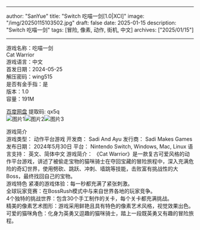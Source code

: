 
---
author: "SanYue"
title: "Switch 吃喵一剑[1.0|XCI]"
image: "/img/20250115103502.jpg"
draft: false
date: 2025-01-15
description: "Switch 吃喵一剑"
tags: [冒险, 像素, 动作, 街机, 中文]
archives: ["2025/01/15"]

---

游戏名称：吃喵一剑   
Cat Warrior    
游戏语言：中文  
首发日期：2024-05-25  
解压密码：wing515  
是否有金手指：是  
版本：1.0   
容量：191M

[百度网盘](https://pan.baidu.com/s/11ZlnQEiw_YWa4uHgExuvZA) 提取码: qx5q  
![图片1](/img/566711.jpg)![图片2](/img/8ae66c.jpg)![图片3](/img/200459.jpg)  

游戏简介  
游戏类型： 动作平台游戏
开发商： Sadi And Ayu
发行商： Sadi Makes Games
发布日期： 2024年5月30日
平台： Nintendo Switch, Windows, Mac, Linux
语言支持： 英文、简体中文
游戏简介：
《Cat Warrior》是一款复古可爱风格的动作平台游戏，讲述了被偷走宝物的猫咪骑士在夺回宝藏的冒险旅程中，深入充满危险的奇幻世界，使用劈砍、跳跃、冲刺、墙跳等技能，击败富有挑战性的大Boss，最终找回自己的宝物。  
游戏特色
紧凑的游戏体验：每一秒都充满了紧张刺激。  
全球玩家竞赛：在BossRush模式中与来自世界各地的玩家竞争。  
4个独特的挑战世界：包含30个手工制作的关卡，每个关卡都充满挑战。  
精美的像素艺术图形：游戏采用鲜艳且具有特色的像素艺术风格，视觉效果出色。  
可爱的猫咪角色：化身为英勇又逗趣的猫咪骑士，踏上一段既英勇又有趣的冒险旅程。  
